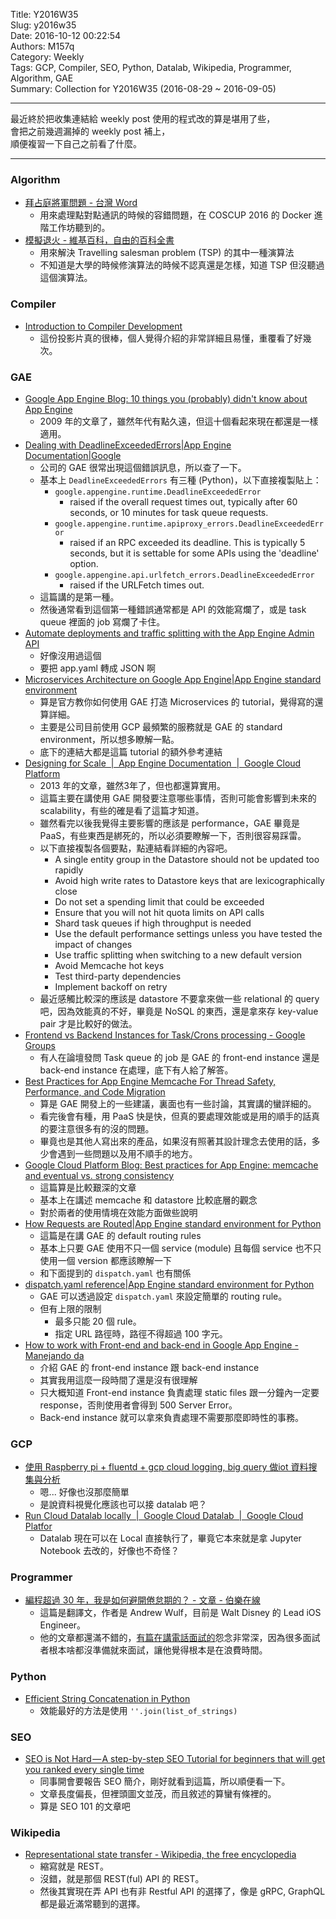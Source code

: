 Title: Y2016W35  
Slug: y2016w35  
Date: 2016-10-12 00:22:54  
Authors: M157q  
Category: Weekly  
Tags: GCP, Compiler, SEO, Python, Datalab, Wikipedia, Programmer, Algorithm, GAE  
Summary: Collection for Y2016W35 (2016-08-29 ~ 2016-09-05)  
  
  
---  
  
最近終於把收集連結給 weekly post 使用的程式改的算是堪用了些，  
會把之前幾週漏掉的 weekly post 補上，  
順便複習一下自己之前看了什麼。  
  
---  
  
### Algorithm  
  
+ [拜占庭將軍問題 - 台灣 Word](http://www.twword.com/wiki/%E6%8B%9C%E5%8D%A0%E5%BA%AD%E5%B0%87%E8%BB%8D%E5%95%8F%E9%A1%8C)  
    + 用來處理點對點通訊的時候的容錯問題，在 COSCUP 2016 的 Docker 進階工作坊聽到的。  
+ [模擬退火 - 維基百科，自由的百科全書](https://zh.wikipedia.org/zh-tw/%E6%A8%A1%E6%8B%9F%E9%80%80%E7%81%AB)  
    + 用來解決 Travelling salesman problem (TSP) 的其中一種演算法  
    + 不知道是大學的時候修演算法的時候不認真還是怎樣，知道 TSP 但沒聽過這個演算法。  
  
  
### Compiler  
  
+ [Introduction to Compiler Development](http://slide.logan.tw/compiler-intro/#/2/15)  
    + 這份投影片真的很棒，個人覺得介紹的非常詳細且易懂，重覆看了好幾次。  
  
  
### GAE  
  
+ [Google App Engine Blog: 10 things you (probably) didn't know about App Engine](http://googleappengine.blogspot.tw/2009/06/10-things-you-probably-didnt-know-about.html)  
    + 2009 年的文章了，雖然年代有點久遠，但這十個看起來現在都還是一樣適用。  
+ [Dealing with DeadlineExceededErrors|App Engine Documentation|Google](https://cloud.google.com/appengine/articles/deadlineexceedederrors)  
    + 公司的 GAE 很常出現這個錯誤訊息，所以查了一下。  
    + 基本上 `DeadlineExceededErrors` 有三種 (Python)，以下直接複製貼上：  
        + `google.appengine.runtime.DeadlineExceededError`  
            + raised if the overall request times out, typically after 60 seconds, or 10 minutes for task queue requests.  
        + `google.appengine.runtime.apiproxy_errors.DeadlineExceededError`  
            + raised if an RPC exceeded its deadline. This is typically 5 seconds, but it is settable for some APIs using the 'deadline' option.  
        + `google.appengine.api.urlfetch_errors.DeadlineExceededError`  
            + raised if the URLFetch times out.  
    + 這篇講的是第一種。  
    + 然後通常看到這個第一種錯誤通常都是 API 的效能寫爛了，或是 task queue 裡面的 job 寫爛了卡住。  
+ [Automate deployments and traffic splitting with the App Engine Admin API](https://cloudplatform.googleblog.com/2016/08/automate-deployments-and-traffic-splitting-with-the-App-Engine-Admin-API.html)  
    + 好像沒用過這個  
    + 要把 app.yaml 轉成 JSON 啊  
+ [Microservices Architecture on Google App Engine|App Engine standard environment](https://cloud.google.com/appengine/docs/python/microservices-on-app-engine)  
    + 算是官方教你如何使用 GAE 打造 Microservices 的 tutorial，覺得寫的還算詳細。  
    + 主要是公司目前使用 GCP 最頻繁的服務就是 GAE 的 standard environment，所以想多瞭解一點。  
    + 底下的連結大都是這篇 tutorial 的額外參考連結  
+ [Designing for Scale  |  App Engine Documentation  |  Google Cloud Platform](https://cloud.google.com/appengine/articles/scalability)  
    + 2013 年的文章，雖然3年了，但也都還算實用。  
    + 這篇主要在講使用 GAE 開發要注意哪些事情，否則可能會影響到未來的 scalability，有些的確是看了這篇才知道。  
    + 雖然看完以後我覺得主要影響的應該是 performance，GAE 畢竟是 PaaS，有些東西是綁死的，所以必須要瞭解一下，否則很容易踩雷。  
    + 以下直接複製各個要點，點連結看詳細的內容吧。  
        + A single entity group in the Datastore should not be updated too rapidly  
        + Avoid high write rates to Datastore keys that are lexicographically close  
        + Do not set a spending limit that could be exceeded  
        + Ensure that you will not hit quota limits on API calls  
        + Shard task queues if high throughput is needed  
        + Use the default performance settings unless you have tested the impact of changes  
        + Use traffic splitting when switching to a new default version  
        + Avoid Memcache hot keys  
        + Test third-party dependencies  
        + Implement backoff on retry  
    + 最近感觸比較深的應該是 datastore 不要拿來做一些 relational 的 query 吧，因為效能真的不好，畢竟是 NoSQL 的東西，還是拿來存 key-value pair 才是比較好的做法。  
+ [Frontend vs Backend Instances for Task/Crons processing - Google Groups](https://groups.google.com/forum/#!topic/google-appengine/DbWfCDmKj90)  
    + 有人在論壇發問 Task queue 的 job 是 GAE 的 front-end instance 還是 back-end instance 在處理，底下有人給了解答。  
+ [Best Practices for App Engine Memcache For Thread Safety, Performance, and Code Migration](https://cloud.google.com/appengine/articles/best-practices-for-app-engine-memcache)  
    + 算是 GAE 開發上的一些建議，裏面也有一些討論，其實講的蠻詳細的。  
    + 看完後會有種，用 PaaS 快是快，但真的要處理效能或是用的順手的話真的要注意很多有的沒的問題。  
    + 畢竟也是其他人寫出來的產品，如果沒有照著其設計理念去使用的話，多少會遇到一些問題以及用不順手的地方。  
+ [Google Cloud Platform Blog: Best practices for App Engine: memcache and eventual vs. strong consistency](https://cloudplatform.googleblog.com/2013/12/best-practices-for-app-engine-memcache.html)  
    + 這篇算是比較艱深的文章  
    + 基本上在講述 memcache 和 datastore 比較底層的觀念  
    + 對於兩者的使用情境在效能方面做些說明  
+ [How Requests are Routed|App Engine standard environment for Python](https://cloud.google.com/appengine/docs/python/how-requests-are-routed#routing_via_url)  
    + 這篇是在講 GAE 的 default routing rules  
    + 基本上只要 GAE 使用不只一個 service (module) 且每個 service 也不只使用一個 version 都應該瞭解一下  
    + 和下面提到的 `dispatch.yaml` 也有關係  
+ [dispatch.yaml reference|App Engine standard environment for Python](https://cloud.google.com/appengine/docs/python/config/dispatchref)  
    + GAE 可以透過設定 `dispatch.yaml` 來設定簡單的 routing rule。  
    + 但有上限的限制  
        + 最多只能 20 個 rule。  
        + 指定 URL 路徑時，路徑不得超過 100 字元。  
+ [How to work with Front-end and back-end in Google App Engine - Manejando da](http://www.manejandodatos.es/2014/12/work-front-end-back-end-google-app-engine/)  
    + 介紹 GAE 的 front-end instance 跟 back-end instance  
    + 其實我用這麼一段時間了還是沒有很理解  
    + 只大概知道 Front-end instance 負責處理 static files 跟一分鐘內一定要 response，否則使用者會得到 500 Server Error。  
    + Back-end instance 就可以拿來負責處理不需要那麼即時性的事務。  
  
  
### GCP  
  
+ [使用 Raspberry pi + fluentd + gcp cloud logging, big query 做iot 資料搜集與分析](http://www.slideshare.net/peihsinsu/raspberry-pi-fluentd-gcp-cloud-logging-big-query-iot)  
    + 嗯... 好像也沒那麼簡單  
    + 是說資料視覺化應該也可以接 datalab 吧？  
+ [Run Cloud Datalab locally  |  Google Cloud Datalab  |  Google Cloud Platfor](https://cloud.google.com/datalab/docs/quickstarts/quickstart-local)  
    + Datalab 現在可以在 Local 直接執行了，畢竟它本來就是拿 Jupyter Notebook 去改的，好像也不奇怪？  
  
  
### Programmer  
  
+ [編程超過 30 年，我是如何避開倦怠期的？ - 文章 - 伯樂在線](http://blog.jobbole.com/100737/)  
    + 這篇是翻譯文，作者是 Andrew Wulf，目前是 Walt Disney 的 Lead iOS Engineer。  
    + 他的文章都還滿不錯的，[有篇在講電話面試的](http://thecodist.com/article/phone-interviews-can-be-so-painful-to-do)怨念非常深，因為很多面試者根本啥都沒準備就來面試，讓他覺得根本是在浪費時間。  
  
  
### Python  
  
+ [Efficient String Concatenation in Python](http://waymoot.org/home/python_string/)  
    + 效能最好的方法是使用 `''.join(list_of_strings)`  
  
  
### SEO  
  
+ [SEO is Not Hard — A step-by-step SEO Tutorial for beginners that will get you ranked every single time](https://medium.com/startup-grind/seo-is-not-hard-a-step-by-step-seo-tutorial-for-beginners-that-will-get-you-ranked-every-single-1b903b3ab6bb)  
    + 同事開會要報告 SEO 簡介，剛好就看到這篇，所以順便看一下。  
    + 文章長度偏長，但裡頭圖文並茂，而且敘述的算蠻有條裡的。  
    + 算是 SEO 101 的文章吧  
  
  
### Wikipedia  
  
+ [Representational state transfer - Wikipedia, the free encyclopedia](http://en.wikipedia.org/wiki/Representational_state_transfer)  
    + 縮寫就是 REST。  
    + 沒錯，就是那個 REST(ful) API 的 REST。  
    + 然後其實現在弄 API 也有非 Restful API 的選擇了，像是 gRPC, GraphQL 都是最近滿常聽到的選擇。  
